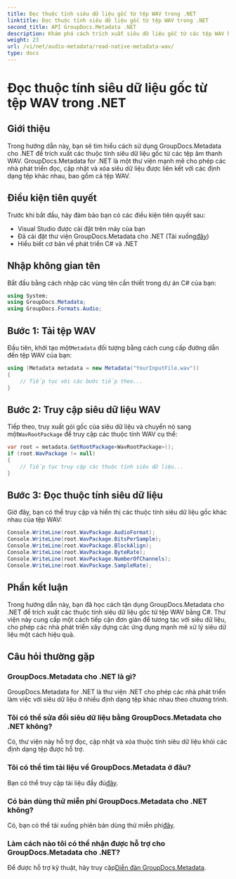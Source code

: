 ```yaml
---
title: Đọc thuộc tính siêu dữ liệu gốc từ tệp WAV trong .NET
linktitle: Đọc thuộc tính siêu dữ liệu gốc từ tệp WAV trong .NET
second_title: API GroupDocs.Metadata .NET
description: Khám phá cách trích xuất siêu dữ liệu gốc từ các tệp WAV bằng GroupDocs.Metadata cho .NET. Hướng dẫn C# dễ dàng để đọc thuộc tính tệp WAV.
weight: 23
url: /vi/net/audio-metadata/read-native-metadata-wav/
type: docs
---
```

# Đọc thuộc tính siêu dữ liệu gốc từ tệp WAV trong .NET

## Giới thiệu
Trong hướng dẫn này, bạn sẽ tìm hiểu cách sử dụng GroupDocs.Metadata cho .NET để trích xuất các thuộc tính siêu dữ liệu gốc từ các tệp âm thanh WAV. GroupDocs.Metadata for .NET là một thư viện mạnh mẽ cho phép các nhà phát triển đọc, cập nhật và xóa siêu dữ liệu được liên kết với các định dạng tệp khác nhau, bao gồm cả tệp WAV.
## Điều kiện tiên quyết
Trước khi bắt đầu, hãy đảm bảo bạn có các điều kiện tiên quyết sau:
- Visual Studio được cài đặt trên máy của bạn
-  Đã cài đặt thư viện GroupDocs.Metadata cho .NET (Tải xuống[đây](https://releases.groupdocs.com/metadata/net/))
- Hiểu biết cơ bản về phát triển C# và .NET

## Nhập không gian tên
Bắt đầu bằng cách nhập các vùng tên cần thiết trong dự án C# của bạn:
```csharp
using System;
using GroupDocs.Metadata;
using GroupDocs.Formats.Audio;
```
## Bước 1: Tải tệp WAV
 Đầu tiên, khởi tạo một`Metadata` đối tượng bằng cách cung cấp đường dẫn đến tệp WAV của bạn:
```csharp
using (Metadata metadata = new Metadata("YourInputFile.wav"))
{
    // Tiếp tục với các bước tiếp theo...
}
```
## Bước 2: Truy cập siêu dữ liệu WAV
 Tiếp theo, truy xuất gói gốc của siêu dữ liệu và chuyển nó sang một`WavRootPackage` để truy cập các thuộc tính WAV cụ thể:
```csharp
var root = metadata.GetRootPackage<WavRootPackage>();
if (root.WavPackage != null)
{
    // Tiếp tục truy cập các thuộc tính siêu dữ liệu...
}
```
## Bước 3: Đọc thuộc tính siêu dữ liệu
Giờ đây, bạn có thể truy cập và hiển thị các thuộc tính siêu dữ liệu gốc khác nhau của tệp WAV:
```csharp
Console.WriteLine(root.WavPackage.AudioFormat);
Console.WriteLine(root.WavPackage.BitsPerSample);
Console.WriteLine(root.WavPackage.BlockAlign);
Console.WriteLine(root.WavPackage.ByteRate);
Console.WriteLine(root.WavPackage.NumberOfChannels);
Console.WriteLine(root.WavPackage.SampleRate);
```

## Phần kết luận
Trong hướng dẫn này, bạn đã học cách tận dụng GroupDocs.Metadata cho .NET để trích xuất các thuộc tính siêu dữ liệu gốc từ tệp WAV bằng C#. Thư viện này cung cấp một cách tiếp cận đơn giản để tương tác với siêu dữ liệu, cho phép các nhà phát triển xây dựng các ứng dụng mạnh mẽ xử lý siêu dữ liệu một cách hiệu quả.

## Câu hỏi thường gặp
### GroupDocs.Metadata cho .NET là gì?
GroupDocs.Metadata for .NET là thư viện .NET cho phép các nhà phát triển làm việc với siêu dữ liệu ở nhiều định dạng tệp khác nhau theo chương trình.
### Tôi có thể sửa đổi siêu dữ liệu bằng GroupDocs.Metadata cho .NET không?
Có, thư viện này hỗ trợ đọc, cập nhật và xóa thuộc tính siêu dữ liệu khỏi các định dạng tệp được hỗ trợ.
### Tôi có thể tìm tài liệu về GroupDocs.Metadata ở đâu?
 Bạn có thể truy cập tài liệu đầy đủ[đây](https://tutorials.groupdocs.com/metadata/net/).
### Có bản dùng thử miễn phí GroupDocs.Metadata cho .NET không?
 Có, bạn có thể tải xuống phiên bản dùng thử miễn phí[đây](https://releases.groupdocs.com/).
### Làm cách nào tôi có thể nhận được hỗ trợ cho GroupDocs.Metadata cho .NET?
 Để được hỗ trợ kỹ thuật, hãy truy cập[Diễn đàn GroupDocs.Metadata](https://forum.groupdocs.com/c/metadata/14).